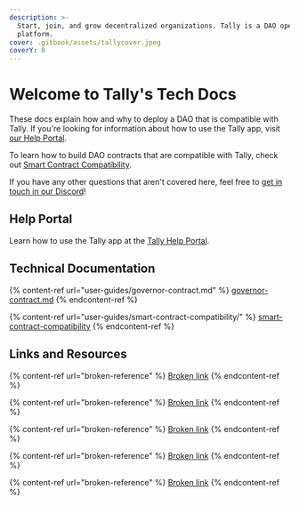 ```yaml
---
description: >-
  Start, join, and grow decentralized organizations. Tally is a DAO operations
  platform.
cover: .gitbook/assets/tallycover.jpeg
coverY: 0
---
```


# Welcome to Tally's Tech Docs

These docs explain how and why to deploy a DAO that is compatible with Tally. If you're looking for information about how to use the Tally app, visit [our Help Portal](http://help.tally.xyz/).

To learn how to build DAO contracts that are compatible with Tally, check out [Smart Contract Compatibility](user-guides/smart-contract-compatibility/).

If you have any other questions that aren't covered here, feel free to [get in touch in our Discord](https://discord.com/invite/sCGnpWH3m4)!

## Help Portal

Learn how to use the Tally app at the [Tally Help Portal](https://help.tally.xyz).&#x20;

## Technical Documentation

{% content-ref url="user-guides/governor-contract.md" %}
[governor-contract.md](user-guides/governor-contract.md)
{% endcontent-ref %}

{% content-ref url="user-guides/smart-contract-compatibility/" %}
[smart-contract-compatibility](user-guides/smart-contract-compatibility/)
{% endcontent-ref %}

## Links and Resources&#x20;

{% content-ref url="broken-reference" %}
[Broken link](broken-reference)
{% endcontent-ref %}

{% content-ref url="broken-reference" %}
[Broken link](broken-reference)
{% endcontent-ref %}

{% content-ref url="broken-reference" %}
[Broken link](broken-reference)
{% endcontent-ref %}

{% content-ref url="broken-reference" %}
[Broken link](broken-reference)
{% endcontent-ref %}

{% content-ref url="broken-reference" %}
[Broken link](broken-reference)
{% endcontent-ref %}
